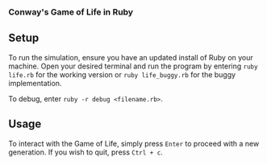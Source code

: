### Conway's Game of Life in Ruby
## Setup
To run the simulation, ensure you have an updated install of Ruby on your machine. Open your desired terminal and run the program by entering `ruby life.rb` for the working version or `ruby life_buggy.rb` for the buggy implementation.

To debug, enter `ruby -r debug <filename.rb>`.

## Usage
To interact with the Game of Life, simply press `Enter` to proceed with a new generation. If you wish to quit, press `Ctrl + c`.
